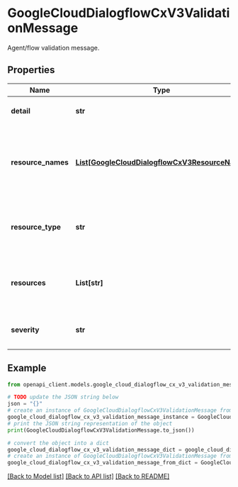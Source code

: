 # GoogleCloudDialogflowCxV3ValidationMessage

Agent/flow validation message.

## Properties

Name | Type | Description | Notes
------------ | ------------- | ------------- | -------------
**detail** | **str** | The message detail. | [optional] 
**resource_names** | [**List[GoogleCloudDialogflowCxV3ResourceName]**](GoogleCloudDialogflowCxV3ResourceName.md) | The resource names of the resources where the message is found. | [optional] 
**resource_type** | **str** | The type of the resources where the message is found. | [optional] 
**resources** | **List[str]** | The names of the resources where the message is found. | [optional] 
**severity** | **str** | Indicates the severity of the message. | [optional] 

## Example

```python
from openapi_client.models.google_cloud_dialogflow_cx_v3_validation_message import GoogleCloudDialogflowCxV3ValidationMessage

# TODO update the JSON string below
json = "{}"
# create an instance of GoogleCloudDialogflowCxV3ValidationMessage from a JSON string
google_cloud_dialogflow_cx_v3_validation_message_instance = GoogleCloudDialogflowCxV3ValidationMessage.from_json(json)
# print the JSON string representation of the object
print(GoogleCloudDialogflowCxV3ValidationMessage.to_json())

# convert the object into a dict
google_cloud_dialogflow_cx_v3_validation_message_dict = google_cloud_dialogflow_cx_v3_validation_message_instance.to_dict()
# create an instance of GoogleCloudDialogflowCxV3ValidationMessage from a dict
google_cloud_dialogflow_cx_v3_validation_message_from_dict = GoogleCloudDialogflowCxV3ValidationMessage.from_dict(google_cloud_dialogflow_cx_v3_validation_message_dict)
```
[[Back to Model list]](../README.md#documentation-for-models) [[Back to API list]](../README.md#documentation-for-api-endpoints) [[Back to README]](../README.md)


